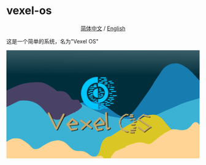 # vexel-os
<p align="center">
 <a href="README.md">简体中文</a> / <a href="README_en-us.md">English</a>
</p>
这是一个简单的系统，名为"Vexel OS"
<p align="center">
  <img width= "auto" src="PNGS/start.png">
</p>

